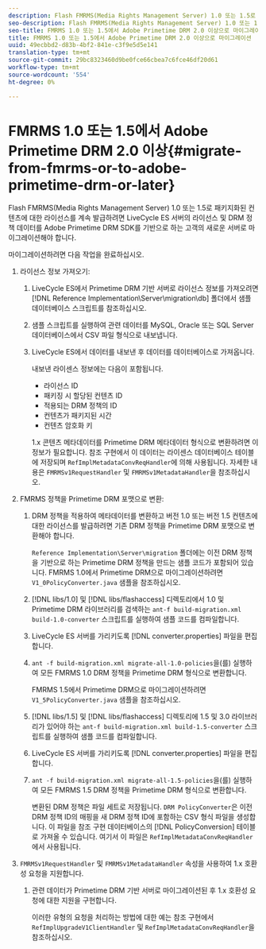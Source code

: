 ```yaml
---
description: Flash FMRMS(Media Rights Management Server) 1.0 또는 1.5로 패키지화된 컨텐츠에 대한 라이선스를 계속 발급하려면 LiveCycle ES 서버의 라이선스 및 DRM 정책 데이터를 Adobe Primetime DRM SDK를 기반으로 하는 고객의 새로운 서버로 마이그레이션해야 합니다.
seo-description: Flash FMRMS(Media Rights Management Server) 1.0 또는 1.5로 패키지화된 컨텐츠에 대한 라이선스를 계속 발급하려면 LiveCycle ES 서버의 라이선스 및 DRM 정책 데이터를 Adobe Primetime DRM SDK를 기반으로 하는 고객의 새로운 서버로 마이그레이션해야 합니다.
seo-title: FMRMS 1.0 또는 1.5에서 Adobe Primetime DRM 2.0 이상으로 마이그레이션
title: FMRMS 1.0 또는 1.5에서 Adobe Primetime DRM 2.0 이상으로 마이그레이션
uuid: 49ecbbd2-d83b-4bf2-841e-c3f9e5d5e141
translation-type: tm+mt
source-git-commit: 29bc8323460d9be0fce66cbea7c6fce46df20d61
workflow-type: tm+mt
source-wordcount: '554'
ht-degree: 0%

---
```



# FMRMS 1.0 또는 1.5에서 Adobe Primetime DRM 2.0 이상{#migrate-from-fmrms-or-to-adobe-primetime-drm-or-later}

Flash FMRMS(Media Rights Management Server) 1.0 또는 1.5로 패키지화된 컨텐츠에 대한 라이선스를 계속 발급하려면 LiveCycle ES 서버의 라이선스 및 DRM 정책 데이터를 Adobe Primetime DRM SDK를 기반으로 하는 고객의 새로운 서버로 마이그레이션해야 합니다.

마이그레이션하려면 다음 작업을 완료하십시오.

1. 라이선스 정보 가져오기:

   1. LiveCycle ES에서 Primetime DRM 기반 서버로 라이선스 정보를 가져오려면 [!DNL Reference Implementation\Server\migration\db] 폴더에서 샘플 데이터베이스 스크립트를 참조하십시오.
   1. 샘플 스크립트를 실행하여 관련 데이터를 MySQL, Oracle 또는 SQL Server 데이터베이스에서 CSV 파일 형식으로 내보냅니다.
   1. LiveCycle ES에서 데이터를 내보낸 후 데이터를 데이터베이스로 가져옵니다.

      내보낸 라이센스 정보에는 다음이 포함됩니다.

      * 라이선스 ID
      * 패키징 시 할당된 컨텐츠 ID
      * 적용되는 DRM 정책의 ID
      * 컨텐츠가 패키지된 시간
      * 컨텐츠 암호화 키

      1.x 콘텐츠 메타데이터를 Primetime DRM 메타데이터 형식으로 변환하려면 이 정보가 필요합니다. 참조 구현에서 이 데이터는 라이센스 데이터베이스 테이블에 저장되며 `RefImplMetadataConvReqHandler`에 의해 사용됩니다. 자세한 내용은 `FMRMSv1RequestHandler` 및 `FMRMSv1MetadataHandler`을 참조하십시오.


1. FMRMS 정책을 Primetime DRM 포맷으로 변환:

   1. DRM 정책을 적용하여 메타데이터를 변환하고 버전 1.0 또는 버전 1.5 컨텐츠에 대한 라이선스를 발급하려면 기존 DRM 정책을 Primetime DRM 포맷으로 변환해야 합니다.

      `Reference Implementation\Server\migration` 폴더에는 이전 DRM 정책을 기반으로 하는 Primetime DRM 정책을 만드는 샘플 코드가 포함되어 있습니다. FMRMS 1.0에서 Primetime DRM으로 마이그레이션하려면 `V1_0PolicyConverter.java` 샘플을 참조하십시오.
   1. [!DNL libs/1.0] 및 [!DNL libs/flashaccess] 디렉토리에서 1.0 및 Primetime DRM 라이브러리를 검색하는 `ant-f build-migration.xml build-1.0-converter` 스크립트를 실행하여 샘플 코드를 컴파일합니다.

   1. LiveCycle ES 서버를 가리키도록 [!DNL converter.properties] 파일을 편집합니다.
   1. `ant -f build-migration.xml migrate-all-1.0-policies`을(를) 실행하여 모든 FMRMS 1.0 DRM 정책을 Primetime DRM 형식으로 변환합니다.

      FMRMS 1.5에서 Primetime DRM으로 마이그레이션하려면 `V1_5PolicyConverter.java` 샘플을 참조하십시오.

   1. [!DNL libs/1.5] 및 [!DNL libs/flashaccess] 디렉토리에 1.5 및 3.0 라이브러리가 있어야 하는 `ant-f build-migration.xml build-1.5-converter` 스크립트를 실행하여 샘플 코드를 컴파일합니다.

   1. LiveCycle ES 서버를 가리키도록 [!DNL converter.properties] 파일을 편집합니다.
   1. `ant -f build-migration.xml migrate-all-1.5-policies`을(를) 실행하여 모든 FMRMS 1.5 DRM 정책을 Primetime DRM 형식으로 변환합니다.

      변환된 DRM 정책은 파일 세트로 저장됩니다. `DRM PolicyConverter`은 이전 DRM 정책 ID의 매핑을 새 DRM 정책 ID에 포함하는 CSV 형식 파일을 생성합니다. 이 파일을 참조 구현 데이터베이스의 [!DNL PolicyConversion] 테이블로 가져올 수 있습니다. 여기서 이 파일은 `RefImplMetadataConvReqHandler`에서 사용됩니다.

1. `FMRMSv1RequestHandler` 및 `FMRMSv1MetadataHandler` 속성을 사용하여 1.x 호환성 요청을 지원합니다.

   1. 관련 데이터가 Primetime DRM 기반 서버로 마이그레이션된 후 1.x 호환성 요청에 대한 지원을 구현합니다.

      이러한 유형의 요청을 처리하는 방법에 대한 예는 참조 구현에서 `RefImplUpgradeV1ClientHandler` 및 `RefImplMetadataConvReqHandler`을 참조하십시오.


